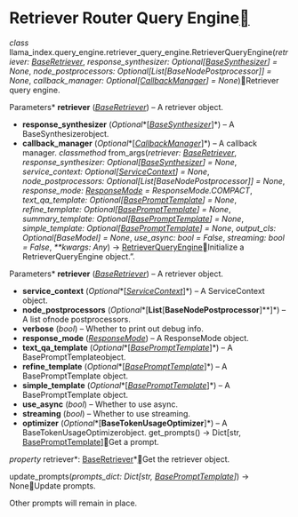 Retriever Router Query Engine[](#module-llama_index.query_engine.retriever_query_engine "Permalink to this heading")
=====================================================================================================================

*class* llama\_index.query\_engine.retriever\_query\_engine.RetrieverQueryEngine(*retriever: [BaseRetriever](../retrievers.html#llama_index.indices.base_retriever.BaseRetriever "llama_index.indices.base_retriever.BaseRetriever")*, *response\_synthesizer: Optional[[BaseSynthesizer](../response_synthesizer.html#llama_index.response_synthesizers.BaseSynthesizer "llama_index.response_synthesizers.base.BaseSynthesizer")] = None*, *node\_postprocessors: Optional[List[BaseNodePostprocessor]] = None*, *callback\_manager: Optional[[CallbackManager](../../callbacks.html#llama_index.callbacks.CallbackManager "llama_index.callbacks.base.CallbackManager")] = None*)[](#llama_index.query_engine.retriever_query_engine.RetrieverQueryEngine "Permalink to this definition")Retriever query engine.

Parameters* **retriever** ([*BaseRetriever*](../retrievers.html#llama_index.indices.base_retriever.BaseRetriever "llama_index.indices.base_retriever.BaseRetriever")) – A retriever object.
* **response\_synthesizer** (*Optional**[*[*BaseSynthesizer*](../response_synthesizer.html#llama_index.response_synthesizers.BaseSynthesizer "llama_index.response_synthesizers.BaseSynthesizer")*]*) – A BaseSynthesizerobject.
* **callback\_manager** (*Optional**[*[*CallbackManager*](../../callbacks.html#llama_index.callbacks.CallbackManager "llama_index.callbacks.CallbackManager")*]*) – A callback manager.
*classmethod* from\_args(*retriever: [BaseRetriever](../retrievers.html#llama_index.indices.base_retriever.BaseRetriever "llama_index.indices.base_retriever.BaseRetriever")*, *response\_synthesizer: Optional[[BaseSynthesizer](../response_synthesizer.html#llama_index.response_synthesizers.BaseSynthesizer "llama_index.response_synthesizers.base.BaseSynthesizer")] = None*, *service\_context: Optional[[ServiceContext](../../service_context.html#llama_index.indices.service_context.ServiceContext "llama_index.indices.service_context.ServiceContext")] = None*, *node\_postprocessors: Optional[List[BaseNodePostprocessor]] = None*, *response\_mode: [ResponseMode](../response_synthesizer.html#llama_index.response_synthesizers.ResponseMode "llama_index.response_synthesizers.type.ResponseMode") = ResponseMode.COMPACT*, *text\_qa\_template: Optional[[BasePromptTemplate](../../prompts.html#llama_index.prompts.base.BasePromptTemplate "llama_index.prompts.base.BasePromptTemplate")] = None*, *refine\_template: Optional[[BasePromptTemplate](../../prompts.html#llama_index.prompts.base.BasePromptTemplate "llama_index.prompts.base.BasePromptTemplate")] = None*, *summary\_template: Optional[[BasePromptTemplate](../../prompts.html#llama_index.prompts.base.BasePromptTemplate "llama_index.prompts.base.BasePromptTemplate")] = None*, *simple\_template: Optional[[BasePromptTemplate](../../prompts.html#llama_index.prompts.base.BasePromptTemplate "llama_index.prompts.base.BasePromptTemplate")] = None*, *output\_cls: Optional[BaseModel] = None*, *use\_async: bool = False*, *streaming: bool = False*, *\*\*kwargs: Any*) → [RetrieverQueryEngine](#llama_index.query_engine.retriever_query_engine.RetrieverQueryEngine "llama_index.query_engine.retriever_query_engine.RetrieverQueryEngine")[](#llama_index.query_engine.retriever_query_engine.RetrieverQueryEngine.from_args "Permalink to this definition")Initialize a RetrieverQueryEngine object.”.

Parameters* **retriever** ([*BaseRetriever*](../retrievers.html#llama_index.indices.base_retriever.BaseRetriever "llama_index.indices.base_retriever.BaseRetriever")) – A retriever object.
* **service\_context** (*Optional**[*[*ServiceContext*](../../service_context.html#llama_index.indices.service_context.ServiceContext "llama_index.indices.service_context.ServiceContext")*]*) – A ServiceContext object.
* **node\_postprocessors** (*Optional**[**List**[**BaseNodePostprocessor**]**]*) – A list ofnode postprocessors.
* **verbose** (*bool*) – Whether to print out debug info.
* **response\_mode** ([*ResponseMode*](../response_synthesizer.html#llama_index.response_synthesizers.ResponseMode "llama_index.response_synthesizers.ResponseMode")) – A ResponseMode object.
* **text\_qa\_template** (*Optional**[*[*BasePromptTemplate*](../../prompts.html#llama_index.prompts.base.BasePromptTemplate "llama_index.prompts.base.BasePromptTemplate")*]*) – A BasePromptTemplateobject.
* **refine\_template** (*Optional**[*[*BasePromptTemplate*](../../prompts.html#llama_index.prompts.base.BasePromptTemplate "llama_index.prompts.base.BasePromptTemplate")*]*) – A BasePromptTemplate object.
* **simple\_template** (*Optional**[*[*BasePromptTemplate*](../../prompts.html#llama_index.prompts.base.BasePromptTemplate "llama_index.prompts.base.BasePromptTemplate")*]*) – A BasePromptTemplate object.
* **use\_async** (*bool*) – Whether to use async.
* **streaming** (*bool*) – Whether to use streaming.
* **optimizer** (*Optional**[**BaseTokenUsageOptimizer**]*) – A BaseTokenUsageOptimizerobject.
get\_prompts() → Dict[str, [BasePromptTemplate](../../prompts.html#llama_index.prompts.base.BasePromptTemplate "llama_index.prompts.base.BasePromptTemplate")][](#llama_index.query_engine.retriever_query_engine.RetrieverQueryEngine.get_prompts "Permalink to this definition")Get a prompt.

*property* retriever*: [BaseRetriever](../retrievers.html#llama_index.indices.base_retriever.BaseRetriever "llama_index.indices.base_retriever.BaseRetriever")*[](#llama_index.query_engine.retriever_query_engine.RetrieverQueryEngine.retriever "Permalink to this definition")Get the retriever object.

update\_prompts(*prompts\_dict: Dict[str, [BasePromptTemplate](../../prompts.html#llama_index.prompts.base.BasePromptTemplate "llama_index.prompts.base.BasePromptTemplate")]*) → None[](#llama_index.query_engine.retriever_query_engine.RetrieverQueryEngine.update_prompts "Permalink to this definition")Update prompts.

Other prompts will remain in place.

